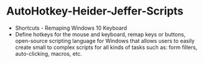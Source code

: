 # AutoHotkey-Heider-Jeffer-Scripts
- Shortcuts - Remaping Windows 10 Keyboard
- Define hotkeys for the mouse and keyboard, remap keys or buttons, open-source scripting language for Windows that allows users to easily create small to complex scripts for all kinds of tasks such as: form fillers, auto-clicking, macros, etc.
